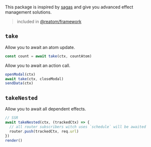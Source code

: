 This package is inspired by [sagas](https://redux-saga.js.org) and give you advanced effect management solutions.

> included in [@reatom/framework](https://www.reatom.dev/packages/framework)

## `take`

Allow you to await an atom update.

```ts
const count = await take(ctx, countAtom)
```

Allow you to await an action call.

```ts
openModal(ctx)
await take(ctx, closeModal)
sendData(ctx)
```

## `takeNested`

Allow you to await all dependent effects.

```ts
// SSR
await takeNested(ctx, (trackedCtx) => {
  // all router subscribers witch uses `schedule` will be awaited
  router.push(trackedCtx, req.url)
})
render()
```
